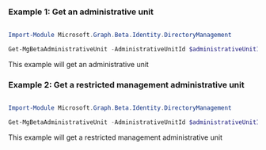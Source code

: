 ### Example 1: Get an administrative unit

```powershell

Import-Module Microsoft.Graph.Beta.Identity.DirectoryManagement

Get-MgBetaAdministrativeUnit -AdministrativeUnitId $administrativeUnitId

```
This example will get an administrative unit

### Example 2: Get a restricted management administrative unit

```powershell

Import-Module Microsoft.Graph.Beta.Identity.DirectoryManagement

Get-MgBetaAdministrativeUnit -AdministrativeUnitId $administrativeUnitId

```
This example will get a restricted management administrative unit

